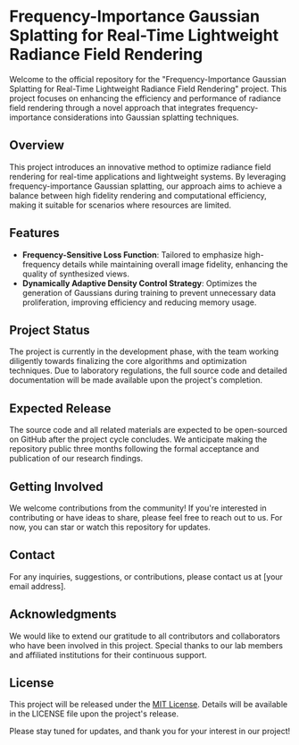 # Frequency-Importance Gaussian Splatting for Real-Time Lightweight Radiance Field Rendering

Welcome to the official repository for the "Frequency-Importance Gaussian Splatting for Real-Time Lightweight Radiance Field Rendering" project. This project focuses on enhancing the efficiency and performance of radiance field rendering through a novel approach that integrates frequency-importance considerations into Gaussian splatting techniques.

## Overview

This project introduces an innovative method to optimize radiance field rendering for real-time applications and lightweight systems. By leveraging frequency-importance Gaussian splatting, our approach aims to achieve a balance between high fidelity rendering and computational efficiency, making it suitable for scenarios where resources are limited.

## Features

- **Frequency-Sensitive Loss Function**: Tailored to emphasize high-frequency details while maintaining overall image fidelity, enhancing the quality of synthesized views.
- **Dynamically Adaptive Density Control Strategy**: Optimizes the generation of Gaussians during training to prevent unnecessary data proliferation, improving efficiency and reducing memory usage.

## Project Status

The project is currently in the development phase, with the team working diligently towards finalizing the core algorithms and optimization techniques. Due to laboratory regulations, the full source code and detailed documentation will be made available upon the project's completion.

## Expected Release

The source code and all related materials are expected to be open-sourced on GitHub after the project cycle concludes. We anticipate making the repository public three months following the formal acceptance and publication of our research findings.

## Getting Involved

We welcome contributions from the community! If you're interested in contributing or have ideas to share, please feel free to reach out to us. For now, you can star or watch this repository for updates.

## Contact

For any inquiries, suggestions, or contributions, please contact us at [your email address].

## Acknowledgments

We would like to extend our gratitude to all contributors and collaborators who have been involved in this project. Special thanks to our lab members and affiliated institutions for their continuous support.

## License

This project will be released under the [MIT License](LICENSE). Details will be available in the LICENSE file upon the project's release.

Please stay tuned for updates, and thank you for your interest in our project!
